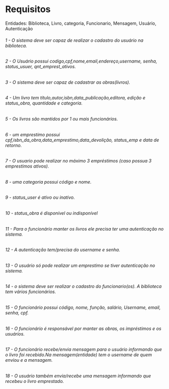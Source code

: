 # Requisitos

Entidades: Biblioteca, Livro, categoria, Funcionario, Mensagem, Usuário, Autenticação

###### 1 - O sistema deve ser capaz de realizar o cadastro do usuário na biblioteca.
###### 2 - O Usuário possui codigo,cpf,nome,email,endereço,username, senha, status_usuer, qnt_emprest_ativos.
###### 3 - O sistema deve ser capaz de cadastrar as obras(livros).
###### 4 - Um livro tem título,autor,isbn,data_publicação,editora, edição e status_obra, quantidade e categoria.
###### 5 - Os livros são mantidos por 1 ou mais funcionários.
###### 6 - um emprestimo possui cpf,isbn_da_obra,data_emprestimo,data_devolição, status_emp e data de retorno.
###### 7 - O usuario pode  realizar no máximo 3 empréstimos (caso possua 3 emprestimos ativos).
###### 8 - uma categoria possui código e nome.
###### 9 - status_user é ativo ou inativo. 
###### 10 - status_obra é disponível ou indisponível
###### 11 - Para o funcionário manter os livros ele precisa ter uma autenticação no sistema.
###### 12 - A autenticação tem/precisa do username e senha.
###### 13 - O usuário só pode realizar um emprestimo se tiver autenticação no sistema.
###### 14 - o sistema deve ser realizar o cadastro do funcionario(os). A biblioteca tem vários funcionários.
###### 15 - O funcionário possui código, nome, função, salário, Username, email, senha, cpf. 
###### 16 - O funcionário é responsável por manter as obras, os impréstimos e os usuários.
###### 17 - O funcionário recebe/envia mensagem para o usuário informando que o livro foi recebido.Na mensagem(entidade) tem o username de quem enviou e a mensagem.
###### 18 - O usuário também envia/recebe uma mensagem informando que recebeu o livro emprestado.

